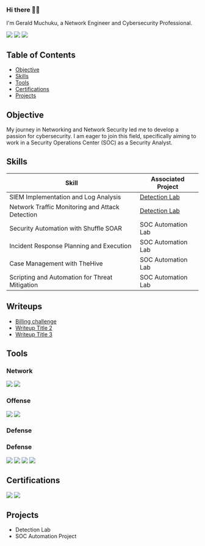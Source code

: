 ### Hi there 🙋‍♂️

I'm Gerald Muchuku, a Network Engineer and Cybersecurity Professional.

<a href="https://www.linkedin.com/in/gerald-muchuku-500706243"><img src="https://img.shields.io/badge/-LinkedIn-0072b1?&style=for-the-badge&logo=linkedin&logoColor=white" /></a>
<a href="https://tryhackme.com/"><img src="https://img.shields.io/badge/-TryHackMe-00A9E0?style=for-the-badge&logo=TryHackMe&logoColor=white" /></a>
<a href="https://www.hackthebox.eu/profile"><img src="https://img.shields.io/badge/-HTB-1E9B45?style=for-the-badge&logo=hack-the-box&logoColor=white" /></a>

## Table of Contents

- [Objective](#objective)
- [Skills](#skills)
- [Tools](#tools)
- [Certifications](#certifications)
- [Projects](#projects)

## Objective

My journey in Networking and Network Security led me to develop a passion for cybersecurity. I am eager to join this field, specifically aiming to work in a Security Operations Center (SOC) as a Security Analyst.

## Skills

| Skill                                           | Associated Project           |
|-------------------------------------------------|-----------------------------|
| SIEM Implementation and Log Analysis            | [Detection Lab](https://google.com) |
| Network Traffic Monitoring and Attack Detection | [Detection Lab](https://google.com) |
| Security Automation with Shuffle SOAR           | SOC Automation Lab          |
| Incident Response Planning and Execution        | SOC Automation Lab          |
| Case Management with TheHive                    | SOC Automation Lab          |
| Scripting and Automation for Threat Mitigation  | SOC Automation Lab          |

## Writeups

- [Billing challenge](https://github.com/GeraldM-007/Writeups/blob/22e49cf7f730db985e1de843e6bfe51fc68abe5f/THM-BillingChallenge.md)
- [Writeup Title 2](https://your-link-2.com)
- [Writeup Title 3](https://your-link-3.com)

## Tools

### Network
<div>
<img src="https://img.shields.io/badge/-Wireshark-1679A7?&style=for-the-badge&logo=Wireshark&logoColor=white" />
<img src="https://img.shields.io/badge/-TCPdump-00599C?&style=for-the-badge&logo=tcpdump&logoColor=white" />
</div>

### Offense
<div>
<img src="https://img.shields.io/badge/-Metasploit-EF3B2D?&style=for-the-badge&logo=Metasploit&logoColor=white" />
<img src="https://img.shields.io/badge/-ffuf-000000?style=for-the-badge&logo=ffuf&logoColor=white" />
</div>

### Defense

### Defense
<div>
  <img src="https://img.shields.io/badge/-Wazuh-00B6C4?style=for-the-badge&logo=wazuh&logoColor=white" />
  <img src="https://img.shields.io/badge/-Elastic%20Stack-005571?style=for-the-badge&logo=elastic&logoColor=white" />
  <img src="https://img.shields.io/badge/-IRIS-2E86C1?style=for-the-badge" />
  <img src="https://img.shields.io/badge/-SOAR-6C3483?style=for-the-badge" />
</div>

## Certifications
<div>
<img src="https://img.shields.io/badge/-Cisco%20CCNA-006F94?style=for-the-badge&logo=Cisco&logoColor=white" />
<img src="https://img.shields.io/badge/-Cisco%20Network%20Security-1D88CC?style=for-the-badge&logo=Cisco&logoColor=white" />
</div>

## Projects

- Detection Lab
- SOC Automation Project
